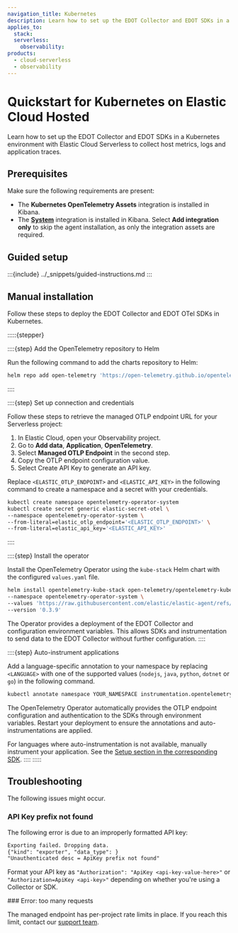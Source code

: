 ```yaml
---
navigation_title: Kubernetes
description: Learn how to set up the EDOT Collector and EDOT SDKs in a Kubernetes environment with Elastic Cloud Serverless to collect host metrics, logs and application traces.
applies_to:
  stack:
  serverless:
    observability:
products:
  - cloud-serverless
  - observability
---
```


# Quickstart for Kubernetes on Elastic Cloud Hosted

Learn how to set up the EDOT Collector and EDOT SDKs in a Kubernetes environment with Elastic Cloud Serverless to collect host metrics, logs and application traces.

## Prerequisites

Make sure the following requirements are present:

- The **Kubernetes OpenTelemetry Assets** integration is installed in Kibana.
- The **[System](integrations://system/index.md)** integration is installed in Kibana. Select **Add integration only** to skip the agent installation, as only the integration assets are required.

## Guided setup

:::{include} ../_snippets/guided-instructions.md
:::

## Manual installation

Follow these steps to deploy the EDOT Collector and EDOT OTel SDKs in Kubernetes.

:::::{stepper}

::::{step} Add the OpenTelemetry repository to Helm

Run the following command to add the charts repository to Helm:

```bash
helm repo add open-telemetry 'https://open-telemetry.github.io/opentelemetry-helm-charts' --force-update
```
::::

::::{step} Set up connection and credentials

Follow these steps to retrieve the managed OTLP endpoint URL for your Serverless project:

1. In Elastic Cloud, open your Observability project.
2. Go to **Add data**, **Application**, **OpenTelemetry**.
3. Select **Managed OTLP Endpoint** in the second step.
4. Copy the OTLP endpoint configuration value.
5. Select Create API Key to generate an API key.

Replace `<ELASTIC_OTLP_ENDPOINT>` and `<ELASTIC_API_KEY>` in the following command to create a namespace and a secret with your credentials.

```bash
kubectl create namespace opentelemetry-operator-system
kubectl create secret generic elastic-secret-otel \
--namespace opentelemetry-operator-system \
--from-literal=elastic_otlp_endpoint='<ELASTIC_OTLP_ENDPOINT>' \
--from-literal=elastic_api_key='<ELASTIC_API_KEY>'
```
::::

::::{step} Install the operator

Install the OpenTelemetry Operator using the `kube-stack` Helm chart with the configured `values.yaml` file.

```bash
helm install opentelemetry-kube-stack open-telemetry/opentelemetry-kube-stack \
--namespace opentelemetry-operator-system \
--values 'https://raw.githubusercontent.com/elastic/elastic-agent/refs/tags/v{{ site.edot_versions.collector }}/deploy/helm/edot-collector/kube-stack/managed_otlp/values.yaml' \
--version '0.3.9'
```

The Operator provides a deployment of the EDOT Collector and configuration environment variables. This allows SDKs and instrumentation to send data to the EDOT Collector without further configuration.
::::

::::{step} Auto-instrument applications

Add a language-specific annotation to your namespace by replacing `<LANGUAGE>` with one of the supported values (`nodejs`, `java`, `python`, `dotnet` or `go`) in the following command. 

```bash
kubectl annotate namespace YOUR_NAMESPACE instrumentation.opentelemetry.io/inject-<LANGUAGE>="opentelemetry-operator-system/elastic-instrumentation"
```

The OpenTelemetry Operator automatically provides the OTLP endpoint configuration and authentication to the SDKs through environment variables. Restart your deployment to ensure the annotations and auto-instrumentations are applied.

For languages where auto-instrumentation is not available, manually instrument your application. See the [Setup section in the corresponding SDK](../edot-sdks.md).
::::
:::::

## Troubleshooting

The following issues might occur.

### API Key prefix not found

The following error is due to an improperly formatted API key:

```txt
Exporting failed. Dropping data.
{"kind": "exporter", "data_type": }
"Unauthenticated desc = ApiKey prefix not found"
```

Format your API key as `"Authorization": "ApiKey <api-key-value-here>"` or `"Authorization=ApiKey <api-key>"` depending on whether you're using a Collector or SDK.

### Error: too many requests

The managed endpoint has per-project rate limits in place. If you reach this limit, contact our [support team](https://support.elastic.co).
